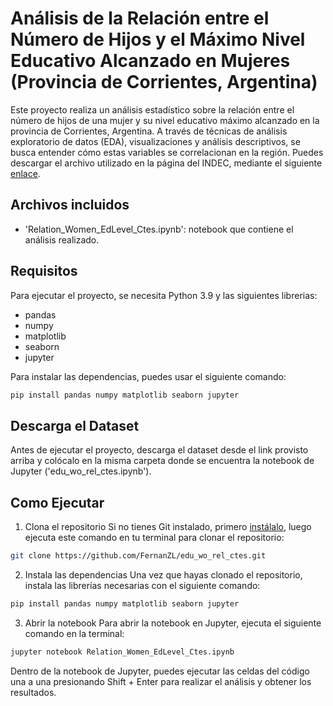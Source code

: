 # Análisis de la Relación entre el Número de Hijos y el Máximo Nivel Educativo Alcanzado en Mujeres (Provincia de Corrientes, Argentina)

Este proyecto realiza un análisis estadístico sobre la relación entre el número de hijos de una mujer y su nivel educativo máximo alcanzado en la provincia de Corrientes, Argentina.
A través de técnicas de análisis exploratorio de datos (EDA), visualizaciones y análisis descriptivos, se busca entender cómo estas variables se correlacionan en la región. Puedes descargar el archivo utilizado en la página del INDEC, mediante el siguiente [enlace](https://www.indec.gob.ar/ftp/cuadros/poblacion/c2022_corrientes_fecundidad_c6_7.xlsx ).

## Archivos incluidos

- 'Relation_Women_EdLevel_Ctes.ipynb': notebook que contiene el análisis realizado.

## Requisitos

Para ejecutar el proyecto, se necesita Python 3.9 y las siguientes librerias: 
- pandas
- numpy
- matplotlib
- seaborn
- jupyter

Para instalar las dependencias, puedes usar el siguiente comando:

```bash
pip install pandas numpy matplotlib seaborn jupyter
```

## Descarga el Dataset

Antes de ejecutar el proyecto, descarga el dataset desde el link provisto arriba y colócalo en la misma carpeta donde se encuentra la notebook de Jupyter ('edu_wo_rel_ctes.ipynb').

## Como Ejecutar

1. Clona el repositorio
Si no tienes Git instalado, primero [instálalo](https://git-scm.com/), luego ejecuta este comando en tu terminal para clonar el repositorio:
```bash
git clone https://github.com/FernanZL/edu_wo_rel_ctes.git
```

2. Instala las dependencias
Una vez que hayas clonado el repositorio, instala las librerías necesarias con el siguiente comando:
```bash
pip install pandas numpy matplotlib seaborn jupyter
```

3. Abrir la notebook
Para abrir la notebook en Jupyter, ejecuta el siguiente comando en la terminal:

```bash
jupyter notebook Relation_Women_EdLevel_Ctes.ipynb
```

Dentro de la notebook de Jupyter, puedes ejecutar las celdas del código una a una presionando Shift + Enter para realizar el análisis y obtener los resultados.



